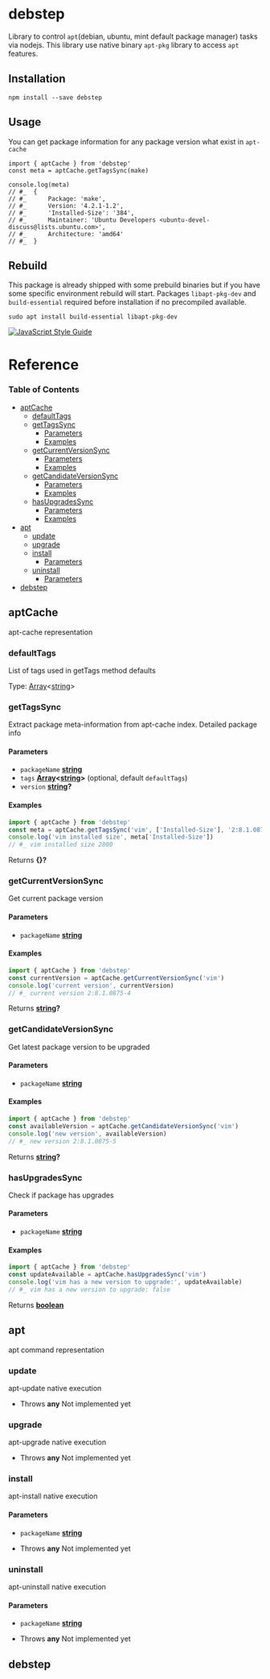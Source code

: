 # debstep

Library to control `apt`(debian, ubuntu, mint default package manager) tasks via nodejs.
This library use native binary `apt-pkg` library to access `apt` features.

## Installation

    npm install --save debstep

## Usage

You can get package information for any package version what exist in `apt-cache`

    import { aptCache } from 'debstep'
    const meta = aptCache.getTagsSync(make)

    console.log(meta)
    // #_  {
    // #_      Package: 'make',
    // #_      Version: '4.2.1-1.2',
    // #_      'Installed-Size': '384',
    // #_      Maintainer: 'Ubuntu Developers <ubuntu-devel-discuss@lists.ubuntu.com>',
    // #_      Architecture: 'amd64'
    // #_  }

## Rebuild

This package is already shipped with some prebuild binaries but if you have some
specific environment rebuild will start.
Packages `libapt-pkg-dev` and `build-essential` required before installation if no 
precompiled available.

    sudo apt install build-essential libapt-pkg-dev

[![JavaScript Style Guide](https://cdn.rawgit.com/standard/standard/master/badge.svg)](https://github.com/standard/standard)

# Reference

<!-- Generated by documentation.js. Update this documentation by updating the source code. -->

### Table of Contents

-   [aptCache](#aptcache)
    -   [defaultTags](#defaulttags)
    -   [getTagsSync](#gettagssync)
        -   [Parameters](#parameters)
        -   [Examples](#examples)
    -   [getCurrentVersionSync](#getcurrentversionsync)
        -   [Parameters](#parameters-1)
        -   [Examples](#examples-1)
    -   [getCandidateVersionSync](#getcandidateversionsync)
        -   [Parameters](#parameters-2)
        -   [Examples](#examples-2)
    -   [hasUpgradesSync](#hasupgradessync)
        -   [Parameters](#parameters-3)
        -   [Examples](#examples-3)
-   [apt](#apt)
    -   [update](#update)
    -   [upgrade](#upgrade)
    -   [install](#install)
        -   [Parameters](#parameters-4)
    -   [uninstall](#uninstall)
        -   [Parameters](#parameters-5)
-   [debstep](#debstep)

## aptCache

apt-cache representation

### defaultTags

List of tags used in getTags method defaults

Type: [Array](https://developer.mozilla.org/docs/Web/JavaScript/Reference/Global_Objects/Array)&lt;[string](https://developer.mozilla.org/docs/Web/JavaScript/Reference/Global_Objects/String)>

### getTagsSync

Extract package meta-information from apt-cache index.
Detailed package info

#### Parameters

-   `packageName` **[string](https://developer.mozilla.org/docs/Web/JavaScript/Reference/Global_Objects/String)** 
-   `tags` **[Array](https://developer.mozilla.org/docs/Web/JavaScript/Reference/Global_Objects/Array)&lt;[string](https://developer.mozilla.org/docs/Web/JavaScript/Reference/Global_Objects/String)>**  (optional, default `defaultTags`)
-   `version` **[string](https://developer.mozilla.org/docs/Web/JavaScript/Reference/Global_Objects/String)?** 

#### Examples

```javascript
import { aptCache } from 'debstep'
const meta = aptCache.getTagsSync('vim', ['Installed-Size'], '2:8.1.0875-5')
console.log('vim installed size', meta['Installed-Size'])
// #_ vim installed size 2800
```

Returns **{}?** 

### getCurrentVersionSync

Get current package version

#### Parameters

-   `packageName` **[string](https://developer.mozilla.org/docs/Web/JavaScript/Reference/Global_Objects/String)** 

#### Examples

```javascript
import { aptCache } from 'debstep'
const currentVersion = aptCache.getCurrentVersionSync('vim')
console.log('current version', currentVersion)
// #_ current version 2:8.1.0875-4
```

Returns **[string](https://developer.mozilla.org/docs/Web/JavaScript/Reference/Global_Objects/String)?** 

### getCandidateVersionSync

Get latest package version to be upgraded

#### Parameters

-   `packageName` **[string](https://developer.mozilla.org/docs/Web/JavaScript/Reference/Global_Objects/String)** 

#### Examples

```javascript
import { aptCache } from 'debstep'
const availableVersion = aptCache.getCandidateVersionSync('vim')
console.log('new version', availableVersion)
// #_ new version 2:8.1.0875-5
```

Returns **[string](https://developer.mozilla.org/docs/Web/JavaScript/Reference/Global_Objects/String)?** 

### hasUpgradesSync

Check if package has upgrades

#### Parameters

-   `packageName` **[string](https://developer.mozilla.org/docs/Web/JavaScript/Reference/Global_Objects/String)** 

#### Examples

```javascript
import { aptCache } from 'debstep'
const updateAvailable = aptCache.hasUpgradesSync('vim')
console.log('vim has a new version to upgrade:', updateAvailable)
// #_ vim has a new version to upgrade: false
```

Returns **[boolean](https://developer.mozilla.org/docs/Web/JavaScript/Reference/Global_Objects/Boolean)** 

## apt

apt command representation

### update

apt-update native execution

-   Throws **any** Not implemented yet

### upgrade

apt-upgrade native execution

-   Throws **any** Not implemented yet

### install

apt-install native execution

#### Parameters

-   `packageName` **[string](https://developer.mozilla.org/docs/Web/JavaScript/Reference/Global_Objects/String)** 


-   Throws **any** Not implemented yet

### uninstall

apt-uninstall native execution

#### Parameters

-   `packageName` **[string](https://developer.mozilla.org/docs/Web/JavaScript/Reference/Global_Objects/String)** 


-   Throws **any** Not implemented yet

## debstep
